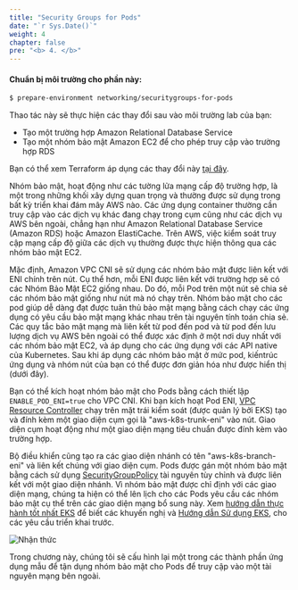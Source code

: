 ```yaml
---
title: "Security Groups for Pods"
date: "`r Sys.Date()`"
weight: 4
chapter: false
pre: "<b> 4. </b>"
---
```


#### Chuẩn bị môi trường cho phần này:

```bash timeout=900 wait=30
$ prepare-environment networking/securitygroups-for-pods
```

Thao tác này sẽ thực hiện các thay đổi sau vào môi trường lab của bạn:
- Tạo một trường hợp Amazon Relational Database Service
- Tạo một nhóm bảo mật Amazon EC2 để cho phép truy cập vào trường hợp RDS

Bạn có thể xem Terraform áp dụng các thay đổi này [tại đây](https://github.com/VAR::MANIFESTS_OWNER/VAR::MANIFESTS_REPOSITORY/tree/VAR::MANIFESTS_REF/manifests/modules/networking/securitygroups-for-pods/.workshop/terraform).


Nhóm bảo mật, hoạt động như các tường lửa mạng cấp độ trường hợp, là một trong những khối xây dựng quan trọng và thường được sử dụng trong bất kỳ triển khai đám mây AWS nào. Các ứng dụng container thường cần truy cập vào các dịch vụ khác đang chạy trong cụm cũng như các dịch vụ AWS bên ngoài, chẳng hạn như Amazon Relational Database Service (Amazon RDS) hoặc Amazon ElastiCache. Trên AWS, việc kiểm soát truy cập mạng cấp độ giữa các dịch vụ thường được thực hiện thông qua các nhóm bảo mật EC2.

Mặc định, Amazon VPC CNI sẽ sử dụng các nhóm bảo mật được liên kết với ENI chính trên nút. Cụ thể hơn, mỗi ENI được liên kết với trường hợp sẽ có các Nhóm Bảo Mật EC2 giống nhau. Do đó, mỗi Pod trên một nút sẽ chia sẻ các nhóm bảo mật giống như nút mà nó chạy trên. Nhóm bảo mật cho các pod giúp dễ dàng đạt được tuân thủ bảo mật mạng bằng cách chạy các ứng dụng có yêu cầu bảo mật mạng khác nhau trên tài nguyên tính toán chia sẻ. Các quy tắc bảo mật mạng mà liên kết từ pod đến pod và từ pod đến lưu lượng dịch vụ AWS bên ngoài có thể được xác định ở một nơi duy nhất với các nhóm bảo mật EC2, và áp dụng cho các ứng dụng với các API native của Kubernetes. Sau khi áp dụng các nhóm bảo mật ở mức pod, kiến ​​trúc ứng dụng và nhóm nút của bạn có thể được đơn giản hóa như được hiển thị (dưới đây).

Bạn có thể kích hoạt nhóm bảo mật cho Pods bằng cách thiết lập `ENABLE_POD_ENI=true` cho VPC CNI. Khi bạn kích hoạt Pod ENI, [VPC Resource Controller](https://github.com/aws/amazon-vpc-resource-controller-k8s) chạy trên mặt trái kiểm soát (được quản lý bởi EKS) tạo và đính kèm một giao diện cụm gọi là "aws-k8s-trunk-eni" vào nút. Giao diện cụm hoạt động như một giao diện mạng tiêu chuẩn được đính kèm vào trường hợp.

Bộ điều khiển cũng tạo ra các giao diện nhánh có tên "aws-k8s-branch-eni" và liên kết chúng với giao diện cụm. Pods được gán một nhóm bảo mật bằng cách sử dụng [SecurityGroupPolicy](https://github.com/aws/amazon-vpc-resource-controller-k8s/blob/master/config/crd/bases/vpcresources.k8s.aws_securitygrouppolicies.yaml) tài nguyên tùy chỉnh và được liên kết với một giao diện nhánh. Vì nhóm bảo mật được chỉ định với các giao diện mạng, chúng ta hiện có thể lên lịch cho các Pods yêu cầu các nhóm bảo mật cụ thể trên các giao diện mạng bổ sung này. Xem [hướng dẫn thực hành tốt nhất EKS](https://aws.github.io/aws-eks-best-practices/networking/sgpp/) để biết các khuyến nghị và [Hướng dẫn Sử dụng EKS](https://docs.aws.amazon.com/eks/latest/userguide/security-groups-for-pods.html), cho các yêu cầu triển khai trước.

![Nhận thức](/img/networking/securitygroupsperpod/overview.png)

Trong chương này, chúng tôi sẽ cấu hình lại một trong các thành phần ứng dụng mẫu để tận dụng nhóm bảo mật cho Pods để truy cập vào một tài nguyên mạng bên ngoài.